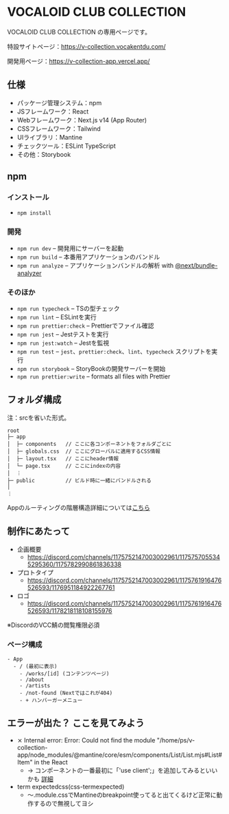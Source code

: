 # VOCALOID CLUB COLLECTION

VOCALOID CLUB COLLECTION の専用ページです。

特設サイトページ：https://v-collection.vocakentdu.com/

開発用ページ：https://v-collection-app.vercel.app/

## 仕様

- パッケージ管理システム：npm
- JSフレームワーク：React
- Webフレームワーク：Next.js v14 (App Router)
- CSSフレームワーク：Tailwind
- UIライブラリ：Mantine
- チェックツール：ESLint TypeScript
- その他：Storybook 

## npm

### インストール

- `npm install`

### 開発

- `npm run dev` – 開発用にサーバーを起動
- `npm run build` – 本番用アプリケーションのバンドル
- `npm run analyze` – アプリケーションバンドルの解析 with [@next/bundle-analyzer](https://www.npmjs.com/package/@next/bundle-analyzer)

### そのほか

- `npm run typecheck` – TSの型チェック
- `npm run lint` – ESLintを実行
- `npm run prettier:check` – Prettierでファイル確認
- `npm run jest` – Jestテストを実行
- `npm run jest:watch` – Jestを監視
- `npm run test` – `jest`、`prettier:check`、`lint`、`typecheck` スクリプトを実行
- `npm run storybook` – StoryBookの開発サーバーを開始
- `npm run prettier:write` – formats all files with Prettier

## フォルダ構成

注：srcを省いた形式。

```
root
├─ app
│  ├─ components   // ここに各コンポーネントをフォルダごとに
│  ├─ globals.css  // ここにグローバルに適用するCSS情報
│  ├─ layout.tsx   // ここにheader情報
│  └─ page.tsx     // ここにindexの内容
│  ︙
├─ public          // ビルド時に一緒にバンドルされる
│
︙

```

Appのルーティングの階層構造詳細については[こちら](https://nextjs.org/docs/app/building-your-application/routing)

## 制作にあたって

- 企画概要
  - https://discord.com/channels/1175752147003002961/1175757055345295360/1175782990861836338
- プロトタイプ
  - https://discord.com/channels/1175752147003002961/1175761916476526593/1176951184922267761
- ロゴ
  - https://discord.com/channels/1175752147003002961/1175761916476526593/1178218118108155976

※DiscordのVCC鯖の閲覧権限必須

### ページ構成

```
- App
  - / (最初に表示)
    - /works/[id] (コンテンツページ)
    - /about
    - /artists
    - /not-found (Nextではこれが404)
    - + ハンバーガーメニュー
```

## エラーが出た？ ここを見てみよう 

- ⨯ Internal error: Error: Could not find the module "/home/ps/v-collection-app/node_modules/@mantine/core/esm/components/List/List.mjs#List#Item" in the React
  - → コンポーネントの一番最初に「'use client';」を追加してみるといいかも [詳細](https://ramble.impl.co.jp/4935/)
- term expectedcss(css-termexpected)
  - ～.module.cssでMantineのbreakpoint使ってると出てくるけど正常に動作するので無視してヨシ

